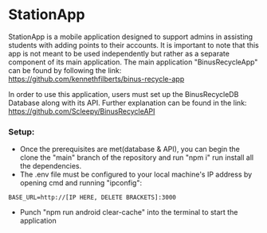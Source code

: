 ﻿# StationApp
StationApp is a mobile application designed to support admins in assisting students with adding points to their accounts. It is important to note that this app is not meant to be used independently but rather as a separate component of its main application. The main application "BinusRecycleApp" can be found by following the link: https://github.com/kennethfilberts/binus-recycle-app

In order to use this application, users must set up the BinusRecycleDB Database along with its API. Further explanation can be found in the link: https://github.com/Scleepy/BinusRecycleAPI

### Setup:
- Once the prerequisites are met(database & API), you can begin the clone the "main" branch of the repository and run "npm i" run install all the dependencies.
- The .env file must be configured to your local machine's IP address by opening cmd and running "ipconfig":
```
BASE_URL=http://[IP HERE, DELETE BRACKETS]:3000
```
- Punch "npm run android clear-cache" into the terminal to start the application
